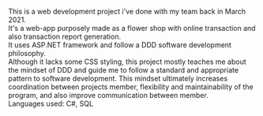 This is a web development project i've done with my team back in March 2021.  
It's a web-app purposely made as a flower shop with online transaction and also transaction report generation.  
It uses ASP.NET framework and follow a DDD software development philosophy.  
Although it lacks some CSS styling, this project mostly teaches me about the mindset of DDD and guide me to follow a standard and appropriate pattern to software development. This mindset ultimately increases coordination between projects member, flexibility and maintainability of the program, and also improve communication between member.  
Languages used: C#, SQL  
